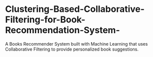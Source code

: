 # Clustering-Based-Collaborative-Filtering-for-Book-Recommendation-System-
A Books Recommender System built with Machine Learning that uses Collaborative Filtering to provide personalized book suggestions.
